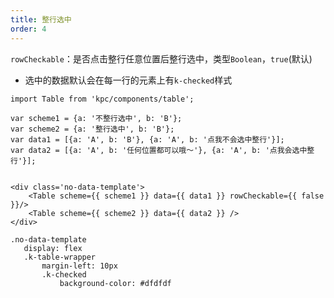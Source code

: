 ```yaml
---
title: 整行选中
order: 4
---
```


`rowCheckable`：是否点击整行任意位置后整行选中，类型`Boolean`，`true`(默认)
* 选中的数据默认会在每一行的元素上有`k-checked`样式

```vdt
import Table from 'kpc/components/table';

var scheme1 = {a: '不整行选中', b: 'B'};
var scheme2 = {a: '整行选中', b: 'B'};
var data1 = [{a: 'A', b: 'B'}, {a: 'A', b: '点我不会选中整行'}];
var data2 = [{a: 'A', b: '任何位置都可以哦～'}, {a: 'A', b: '点我会选中整行'}];


<div class='no-data-template'>
    <Table scheme={{ scheme1 }} data={{ data1 }} rowCheckable={{ false }}/>
    <Table scheme={{ scheme2 }} data={{ data2 }} />
</div>
```

```styl
.no-data-template
   display: flex
   .k-table-wrapper
       margin-left: 10px
       .k-checked
           background-color: #dfdfdf
```







